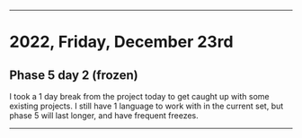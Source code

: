 
***

# 2022, Friday, December 23rd

## Phase 5 day 2 (frozen)

I took a 1 day break from the project today to get caught up with some existing projects. I still have 1 language to work with in the current set, but phase 5 will last longer, and have frequent freezes.

<!-- Today wasn't planned to be a development day for new repositories. I am taking a temporary break from it to work on other projects. If I can gather more languages, I might start phase 4 (2022) earlier. <!-- Work is being done to get the [`Learn`](https://github.com/seanpm2001/Learn/) repository back up to date, as I couldn't keep up in the last 3 days of phase 3 of 2022. The current phase finished yesterday (2022, Tuesday, November 29th) new repositories are expected to start being created at an unknown time in 2022 December. !--> 

<!-- This is the end of phase 4 (2022) of the acceleration project for `seanpm2001/Learn`. !-->

***
